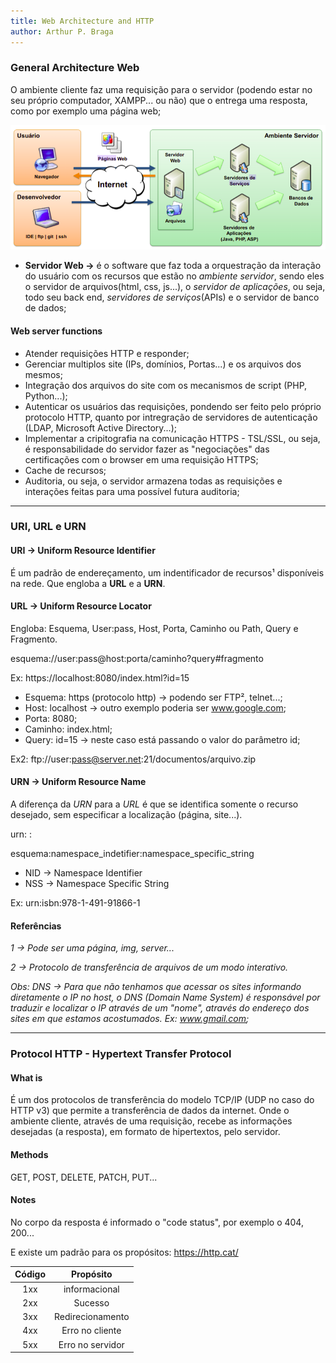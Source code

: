 ```yaml
---
title: Web Architecture and HTTP
author: Arthur P. Braga
---
```


### General Architecture Web

O ambiente cliente faz uma requisição para o servidor (podendo estar no seu próprio computador, XAMPP... ou não) que o entrega uma resposta, como por exemplo uma página web;

<img src="imgs/AmbienteServidor.png" alt="AmbienteServidor"/>

- **Servidor Web ->** é o software que faz toda a orquestração da interação do usuário com os recursos que estão no *ambiente servidor*, sendo eles o servidor de arquivos(html, css, js...), o *servidor de aplicações*, ou seja, todo seu back end, *servidores de serviços*(APIs) e o servidor de banco de dados;

#### Web server functions

- Atender requisições HTTP e responder;
- Gerenciar multiplos site (IPs, domínios, Portas...) e os arquivos dos mesmos;
- Integração dos arquivos do site com os mecanismos de script (PHP, Python...);
- Autenticar os usuários das requisições, pondendo ser feito pelo próprio protocolo HTTP, quanto por intregração de servidores de autenticação (LDAP, Microsoft Active Directory...);
- Implementar a cripitografia na comunicação HTTPS - TSL/SSL, ou seja, é responsabilidade do servidor fazer as "negociações" das certificações com o browser em uma requisição HTTPS;
- Cache de recursos;
- Auditoria, ou seja, o servidor armazena todas as requisições e interações feitas para uma possível futura auditoria;

---

### URI, URL e URN

#### URI -> Uniform Resource Identifier

É um padrão de endereçamento, um indentificador de recursos¹ disponíveis na rede. Que engloba a **URL** e a **URN**.

#### URL -> Uniform Resource Locator

Engloba: Esquema, User:pass, Host, Porta, Caminho ou Path, Query e Fragmento.

esquema://user:pass@host:porta/caminho?query#fragmento

Ex: https://localhost:8080/index.html?id=15

- Esquema: https (protocolo http) -> podendo ser FTP², telnet...;
- Host: localhost -> outro exemplo poderia ser www.google.com;
- Porta:  8080;
- Caminho: index.html;
- Query: id=15 -> neste caso está passando o valor do parâmetro id;

Ex2: ftp://user:pass@server.net:21/documentos/arquivo.zip

#### URN -> Uniform Resource Name

 A diferença da *URN* para a *URL* é que se identifica somente o recurso desejado, sem especificar a localização (página, site...).

urn: <NID> : <NSS>

esquema:namespace_indetifier:namespace_specific_string

- NID -> Namespace Identifier
- NSS -> Namespace Specific String

Ex: urn:isbn:978-1-491-91866-1

#### Referências

*1 -> Pode ser uma página, img, server...*

*2 -> Protocolo de transferência de arquivos de um modo interativo.*

*Obs: DNS -> Para que não tenhamos que acessar os sites informando diretamente o IP no host, o DNS (Domain Name System) é responsável por traduzir e localizar o IP através de um "nome", através do endereço dos sites em que estamos acostumados. Ex: www.gmail.com;* 

---

### Protocol HTTP - Hypertext Transfer Protocol

#### What is

É um dos protocolos de transferência do modelo TCP/IP (UDP no caso do HTTP v3) que permite a transferência de dados da internet. Onde o ambiente cliente, através de uma requisição, recebe as informações desejadas (a resposta), em formato de hipertextos, pelo servidor. 

#### Methods

GET, POST, DELETE, PATCH, PUT...

#### Notes

No corpo da resposta é informado o "code status", por exemplo o 404, 200...

E existe um padrão para os propósitos: https://http.cat/

| Código | Propósito        |
|:------:|:----------------:|
| 1xx    | informacional    |
| 2xx    | Sucesso          |
| 3xx    | Redirecionamento |
| 4xx    | Erro no cliente  |
| 5xx    | Erro no servidor |